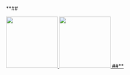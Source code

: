 **##
<div>
  <a href="https://github.com/Pereira3">
  <img height="140em" src="https://github-readme-stats.vercel.app/api?username=pereira3&show_icons=true&theme=github_dark&include_all_commits=true&count_private=true&hide_rank=false"/>
  <img height="140em" src="https://github-readme-stats.vercel.app/api/top-langs/?username=pereira3&layout=compact&theme=github_dark&hide_title=true"/
</div>
##**
